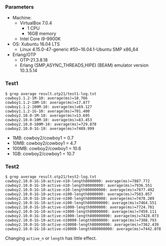### Parameters
- Machine:
  - VirtualBox 7.0.4
    - 1 CPU
    - 16GB memory
  - Intel Core i9-9900K
- OS: Xubuntu 16.04 LTS
  - Linux 4.15.0-47-generic #50~16.04.1-Ubuntu SMP x86_64
- Erlang/OTP
  - OTP-21.3.8.18
  - Erlang (SMP,ASYNC_THREADS,HIPE) (BEAM) emulator version 10.3.5.14

### Test1

```
$ grep average result.otp21/test1-log.txt
cowboy1.1.2-1M-10: average(ms)=18.766
cowboy1.1.2-10M-10: average(ms)=17.877
cowboy1.1.2-100M-10: average(ms)=69.127
cowboy1.1.2-1G-10: average(ms)=701.400
cowboy2.10.0-1M-10: average(ms)=13.695
cowboy2.10.0-10M-10: average(ms)=83.453
cowboy2.10.0-100M-10: average(ms)=729.878
cowboy2.10.0-1G-10: average(ms)=7489.999
```

- 1MB: cowboy2/cowboy1 = 0.7
- 10MB: cowboy2/cowboy1 = 4.7
- 100MB: cowboy2/cowboy1 = 10.6
- 1GB: cowboy2/cowboy1 = 10.7


### Test2

```
$ grep average result.otp21/test2-log.txt    
cowboy2.10.0-1G-10-active-n10-length8000000: average(ms)=7887.772
cowboy2.10.0-1G-10-active-n10-length80000000: average(ms)=7936.551
cowboy2.10.0-1G-10-active-n10-length800000000: average(ms)=7877.492
cowboy2.10.0-1G-10-active-n100-length8000000: average(ms)=7503.057
cowboy2.10.0-1G-10-active-n100-length80000000: average(ms)=7478.289
cowboy2.10.0-1G-10-active-n100-length800000000: average(ms)=7464.551
cowboy2.10.0-1G-10-active-n1000-length8000000: average(ms)=7724.781
cowboy2.10.0-1G-10-active-n1000-length80000000: average(ms)=7459.111
cowboy2.10.0-1G-10-active-n1000-length800000000: average(ms)=7428.073
cowboy2.10.0-1G-10-active-n10000-length8000000: average(ms)=7388.793
cowboy2.10.0-1G-10-active-n10000-length80000000: average(ms)=7362.439
cowboy2.10.0-1G-10-active-n10000-length800000000: average(ms)=7442.078
```

Changing `active_n` or `length` has little effect.
